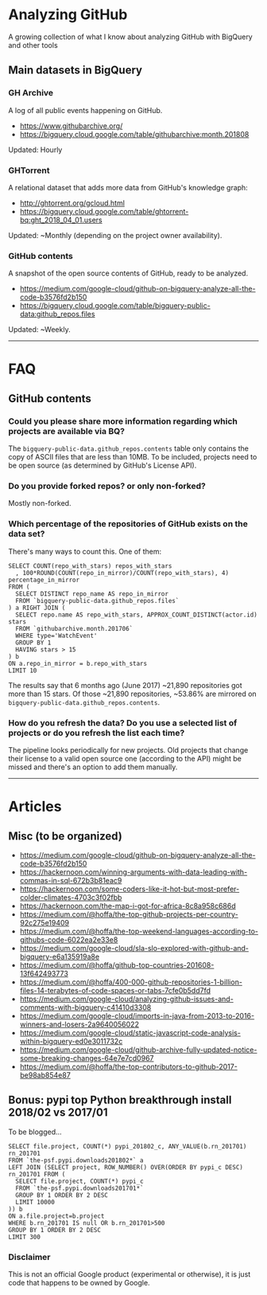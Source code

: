 # Analyzing GitHub

A growing collection of what I know about analyzing GitHub with BigQuery and other tools

## Main datasets in BigQuery

### GH Archive 

A log of all public events happening on GitHub.

- https://www.githubarchive.org/
- https://bigquery.cloud.google.com/table/githubarchive:month.201808

Updated: Hourly

### GHTorrent

A relational dataset that adds more data from GitHub's knowledge graph:

- http://ghtorrent.org/gcloud.html
- https://bigquery.cloud.google.com/table/ghtorrent-bq:ght_2018_04_01.users

Updated: ~Monthly (depending on the project owner availability).

### GitHub contents

A snapshot of the open source contents of GitHub, ready to be analyzed.

- https://medium.com/google-cloud/github-on-bigquery-analyze-all-the-code-b3576fd2b150
- https://bigquery.cloud.google.com/table/bigquery-public-data:github_repos.files

Updated: ~Weekly.

-----

# FAQ

## GitHub contents

### Could you please share more information regarding which projects are available via BQ?

The `bigquery-public-data.github_repos.contents` table only contains the copy of ASCII files that are less than 10MB. To be included, projects need to be open source (as determined by GitHub's License API).

### Do you provide forked repos? or only non-forked?

Mostly non-forked.

### Which percentage of the repositories of GitHub exists on the data set?

There's many ways to count this. One of them:

    SELECT COUNT(repo_with_stars) repos_with_stars
      , 100*ROUND(COUNT(repo_in_mirror)/COUNT(repo_with_stars), 4) percentage_in_mirror
    FROM (
      SELECT DISTINCT repo_name AS repo_in_mirror
      FROM `bigquery-public-data.github_repos.files` 
    ) a RIGHT JOIN (
      SELECT repo.name AS repo_with_stars, APPROX_COUNT_DISTINCT(actor.id) stars 
      FROM `githubarchive.month.201706` 
      WHERE type='WatchEvent'
      GROUP BY 1 
      HAVING stars > 15
    ) b
    ON a.repo_in_mirror = b.repo_with_stars
    LIMIT 10

The results say that 6 months ago (June 2017) ~21,890 repositories got more than 15 stars. Of those ~21,890 repositories, 
~53.86% are mirrored on `bigquery-public-data.github_repos.contents`.

### How do you refresh the data? Do you use a selected list of projects or do you refresh the list each time?

The pipeline looks periodically for new projects. Old projects that change their license to a valid open source one (according to the API) might be missed and there's an option to add them manually.

-----

# Articles

## Misc (to be organized)

- https://medium.com/google-cloud/github-on-bigquery-analyze-all-the-code-b3576fd2b150
- https://hackernoon.com/winning-arguments-with-data-leading-with-commas-in-sql-672b3b81eac9
- https://hackernoon.com/some-coders-like-it-hot-but-most-prefer-colder-climates-4703c3f02fbb
- https://hackernoon.com/the-map-i-got-for-africa-8c8a958c686d
- https://medium.com/@hoffa/the-top-github-projects-per-country-92c275e19409
- https://medium.com/@hoffa/the-top-weekend-languages-according-to-githubs-code-6022ea2e33e8
- https://medium.com/google-cloud/sla-slo-explored-with-github-and-bigquery-e6a135919a8e
- https://medium.com/@hoffa/github-top-countries-201608-13f642493773
- https://medium.com/@hoffa/400-000-github-repositories-1-billion-files-14-terabytes-of-code-spaces-or-tabs-7cfe0b5dd7fd
- https://medium.com/google-cloud/analyzing-github-issues-and-comments-with-bigquery-c41410d3308
- https://medium.com/google-cloud/imports-in-java-from-2013-to-2016-winners-and-losers-2a9640056022
- https://medium.com/google-cloud/static-javascript-code-analysis-within-bigquery-ed0e3011732c
- https://medium.com/google-cloud/github-archive-fully-updated-notice-some-breaking-changes-64e7e7cd0967
- https://medium.com/@hoffa/the-top-contributors-to-github-2017-be98ab854e87

## Bonus: pypi top Python breakthrough install 2018/02 vs 2017/01

To be blogged... 

```
SELECT file.project, COUNT(*) pypi_201802_c, ANY_VALUE(b.rn_201701) rn_201701
FROM `the-psf.pypi.downloads201802*` a
LEFT JOIN (SELECT project, ROW_NUMBER() OVER(ORDER BY pypi_c DESC) rn_201701 FROM (
  SELECT file.project, COUNT(*) pypi_c
  FROM `the-psf.pypi.downloads201701*` 
  GROUP BY 1 ORDER BY 2 DESC
  LIMIT 10000
)) b
ON a.file.project=b.project 
WHERE b.rn_201701 IS null OR b.rn_201701>500
GROUP BY 1 ORDER BY 2 DESC
LIMIT 300
```




### Disclaimer

This is not an official Google product (experimental or otherwise), it is just
code that happens to be owned by Google.
